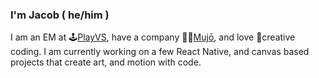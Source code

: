 ### I'm Jacob ( he/him )

I am an EM at 🕹[PlayVS](https://playvs.com), have a company 🧘‍♂️[Mujō](https://github.com/mujo-code), and love 🎨creative coding. I am currently working on a few React Native, and canvas based projects that create art, and motion with code.
<!--
**jcblw/jcblw** is a ✨ _special_ ✨ repository because its `README.md` (this file) appears on your GitHub profile.

Here are some ideas to get you started:

- 🔭 I’m currently working on ...
- 🌱 I’m currently learning ...
- 👯 I’m looking to collaborate on ...
- 🤔 I’m looking for help with ...
- 💬 Ask me about ...
- 📫 How to reach me: ...
- 😄 Pronouns: ...
- ⚡ Fun fact: ...
-->
